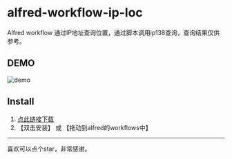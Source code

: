 # alfred-workflow-ip-loc
Alfred workflow 通过IP地址查询位置，通过脚本调用ip138查询，查询结果仅供参考。

## DEMO

![demo](https://cdn.jsdelivr.net/gh/peiel/oss@master/uPic/demo.gif)

## Install

1. [点此链接下载](https://raw.githubusercontent.com/peiel/alfred-workflow-ip-loc/master/alfred-workflow-ip-loc.alfredworkflow)
2. 【双击安装】 或 【拖动到alfred的workflows中】

---
喜欢可以点个star，非常感谢。
